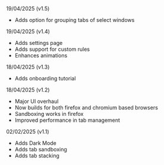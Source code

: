 19/04/2025 (v1.5)

- Adds option for grouping tabs of select windows

19/04/2025 (v1.4)

- Adds settings page
- Adds support for custom rules
- Enhances animations

18/04/2025 (v1.3)

- Adds onboarding tutorial

18/04/2025 (v1.2)

- Major UI overhaul
- Now builds for both firefox and chromium based browsers
- Sandboxing works in firefox
- Improved performance in tab management

02/02/2025 (v1.1)

- Adds Dark Mode
- Adds tab sandboxing
- Adds tab stacking